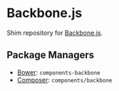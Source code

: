 # Backbone.js

Shim repository for [Backbone.js](http://backbonejs.org/).

## Package Managers

* [Bower](http://bower.io/search/?q=components-backbone): `components-backbone`
* [Composer](http://packagist.org/packages/components/backbone): `components/backbone`
